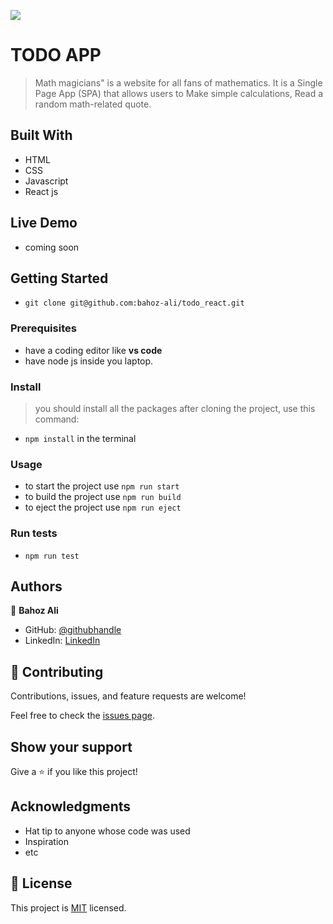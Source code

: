 ![](https://img.shields.io/badge/Microverse-blueviolet)

# TODO APP

> Math magicians" is a website for all fans of mathematics. It is a Single Page App (SPA) that allows users to
> Make simple calculations, Read a random math-related quote.

## Built With

- HTML
- CSS
- Javascript
- React js

## Live Demo

- coming soon

## Getting Started

- `git clone git@github.com:bahoz-ali/todo_react.git`

### Prerequisites

- have a coding editor like <b>vs code</b>
- have node js inside you laptop.

### Install

> you should install all the packages after cloning the project, use this command:

- `npm install` in the terminal

### Usage

- to start the project use `npm run start`
- to build the project use `npm run build`
- to eject the project use `npm run eject`

### Run tests

- `npm run test `

## Authors

👤 **Bahoz Ali**

- GitHub: [@githubhandle](https://github.com/bahoz-ali)
- LinkedIn: [LinkedIn](https://linkedin.com/in/bahoz-ali)

## 🤝 Contributing

Contributions, issues, and feature requests are welcome!

Feel free to check the [issues page](../../issues/).

## Show your support

Give a ⭐️ if you like this project!

## Acknowledgments

- Hat tip to anyone whose code was used
- Inspiration
- etc

## 📝 License

This project is [MIT](./MIT.md) licensed.
